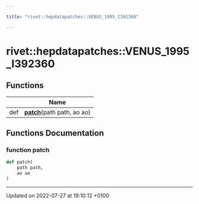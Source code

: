 ```yaml
---

title: "rivet::hepdatapatches::VENUS_1995_I392360"

---
```


# rivet::hepdatapatches::VENUS_1995_I392360



## Functions

|                | Name           |
| -------------- | -------------- |
| def | **[patch](http://example.org/namespaces/namespacerivet_1_1hepdatapatches_1_1venus__1995__i392360/#function-patch)**(path path, ao ao) |


## Functions Documentation

### function patch

```python
def patch(
    path path,
    ao ao
)
```






-------------------------------

Updated on 2022-07-27 at 19:10:12 +0100
